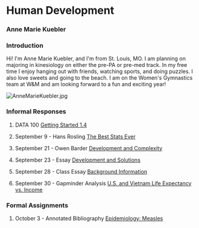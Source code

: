 # Human Development

### Anne Marie Kuebler 
### Introduction

Hi! I'm Anne Marie Kuebler, and I'm from St. Louis, MO. I am planning on majoring in kinesiology on either the pre-PA or pre-med track. In my free time I enjoy hanging out with friends, watching sports, and doing puzzles. I also love sweets and going to the beach. I am on the Women's Gymnastics team at W&M and am looking forward to a fun and exciting year! 

![AnneMarieKuebler.jpg](AnneMarieKuebler.jpg)

### Informal Responses
1. DATA 100 [Getting Started 1.4](gettingstarted.md)

2. September 9 - Hans Rosling [The Best Stats Ever](rosling.md)

3. September 21 - Owen Barder [Development and Complexity](barder.md)

4. September 23 - Essay [Development and Solutions](informalessay.md)

5. September 28 - Class Essay [Background Information](background.md)

6. September 30 - Gapminder Analysis [U.S. and Vietnam Life Expectancy vs. Income](gapminder.md)

### Formal Assignments
1. October 3 - Annotated Bibliography [Epidemiology: Measles](annotatedbibliography.md)
